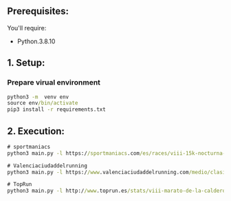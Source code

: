 ## Prerequisites:

You'll require:

 - Python.3.8.10

## 1. Setup:

### Prepare virual environment
```cmd
python3 -m  venv env
source env/bin/activate
pip3 install -r requirements.txt
```

## 2. Execution:

```cmd
# sportmaniacs
python3 main.py -l https://sportmaniacs.com/es/races/viii-15k-nocturna-valencia-banco-mediolanum/61466287-1238-4829-ab95-4ae8ac1f1f9b

# Valenciaciudaddelrunning
python3 main.py -l https://www.valenciaciudaddelrunning.com/medio/clasificaciones-medio-maraton-2022

# TopRun
python3 main.py -l http://www.toprun.es/stats/viii-marato-de-la-calderona-2023/participante/21K/687
````

